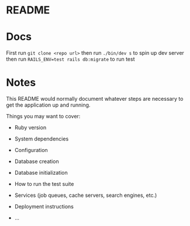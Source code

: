 # README

# Docs
First run `git clone <repo url>`
then run `./bin/dev s` to spin up dev server
then run `RAILS_ENV=test rails db:migrate` to run test 
# Notes
This README would normally document whatever steps are necessary to get the
application up and running.

Things you may want to cover:

* Ruby version

* System dependencies

* Configuration

* Database creation

* Database initialization

* How to run the test suite

* Services (job queues, cache servers, search engines, etc.)

* Deployment instructions

* ...
